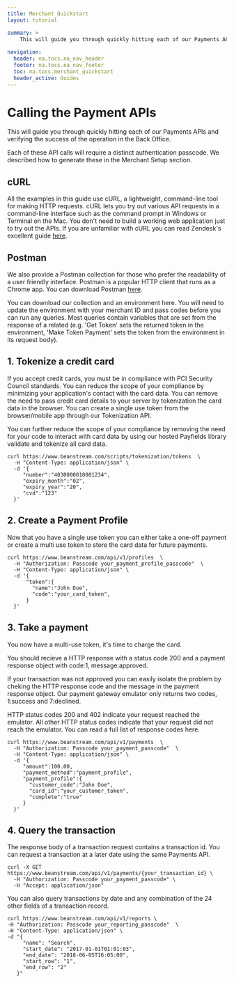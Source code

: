 ```yaml
---
title: Merchant Quickstart
layout: tutorial

summary: >
    This will guide you through quickly hitting each of our Payments APIs and verifying the success of the operation in the Back Office.
    
navigation:
  header: na.tocs.na_nav_header
  footer: na.tocs.na_nav_footer
  toc: na.tocs.merchant_quickstart
  header_active: Guides
---
```


# Calling the Payment APIs

This will guide you through quickly hitting each of our Payments APIs and verifying the success of the operation in the Back Office.

Each of these API calls will require a distinct authentication passcode. We described how to generate these in the Merchant Setup section.

## cURL

All the examples in this guide use cURL, a lightweight, command-line tool for making HTTP requests. cURL lets you try out various API requests in a command-line interface such as the command prompt in Windows or Terminal on the Mac. You don't need to build a working web application just to try out the APIs. If you are unfamiliar with cURL you can read Zendesk's excellent guide <a href="https://help.zendesk.com/hc/en-us/articles/229136847-Installing-and-using-cURL" target="_blank">here</a>.

## Postman

We also provide a Postman collection for those who prefer the readability of a user friendly interface. Postman is a popular HTTP client that runs as a Chrome app. You can download Postman <a href="https://www.getpostman.com/" target="_blank">here</a>.

You can download our collection and an environment here. You will need to update the environment with your merchant ID and pass codes before you can run any queries. Most queries contain variables that are set from the response of a related (e.g. 'Get Token' sets the returned token in the environment, 'Make Token Payment' sets the token from the environment in its request body).

## 1. Tokenize a credit card
If you accept credit cards, you must be in compliance with PCI Security Council standards. You can reduce the scope of your compliance by minimizing your application's contact with the card data. You can remove the need to pass credit card details to your server by tokenization the card data in the browser. You can create a single use token from the browser/mobile app through our Tokenization API.

You can further reduce the scope of your compliance by removing the need for your code to interact with card data by using our hosted Payfields library validate and tokenize all card data.

```
curl https://www.beanstream.com/scripts/tokenization/tokens  \
  -H "Content-Type: application/json" \
  -d '{
     "number":"4030000010001234",
     "expiry_month":"02",
     "expiry_year":"20",
     "cvd":"123"
  }'
```

## 2. Create a Payment Profile
Now that you have a single use token you can either take a one-off payment or create a multi use token to store the card data for future payments.

```
curl https://www.beanstream.com/api/v1/profiles  \
  -H "Authorization: Passcode your_payment_profile_passcode"  \
  -H "Content-Type: application/json" \
  -d '{
      "token":{  
        "name":"John Doe",
        "code":"your_card_token",
      }
  }'
```

## 3. Take a payment
You now have a multi-use token, it's time to charge the card.

You should recieve a HTTP response with a status code 200 and a payment response object with code:1, message:approved.

If your transaction was not approved you can easily isolate the problem by cheking the HTTP response code and the message in the payment response object. Our payment gateway emulator only returns two codes, 1:success and 7:declined.

HTTP status codes 200 and 402 indicate your request reached the emulator. All other HTTP status codes indicate that your request did not reach the emulator. You can read a full list of response codes here.

```
curl https://www.beanstream.com/api/v1/payments  \
  -H "Authorization: Passcode your_payment_passcode"  \
  -H "Content-Type: application/json" \
  -d '{
     "amount":100.00,
     "payment_method":"payment_profile",
     "payment_profile":{
       "customer_code":"John Doe",
       "card_id":"your_customer_token",
       "complete":"true"
     }
  }'
```

## 4. Query the transaction
The response body of a transaction request contains a transaction id. You can request a transaction at a later date using the same Payments API.

```
curl -X GET https://www.beanstream.com/api/v1/payments/{your_transaction_id} \
  -H "Authorization: Passcode your_payment_passcode" \
  -H "Accept: application/json"
```

You can also query transactions by date and any combination of the 24 other fields of a transaction record.

```
curl https://www.beanstream.com/api/v1/reports \
-H "Authorization: Passcode your_reporting_passcode"  \
-H "Content-Type: application/json" \
-d "{
     "name": "Search",
     "start_date": "2017-01-01T01:01:03",
     "end_date": "2018-06-05T16:05:00",   
     "start_row": "1",
     "end_row": "2"
   }"
```
